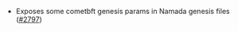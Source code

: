  - Exposes some cometbft genesis params in Namada genesis files ([\#2797](https://github.com/anoma/namada/pull/2797))